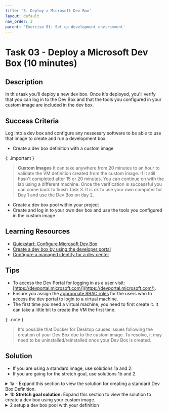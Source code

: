 ```yaml
---
title: '3. Deploy a Microsoft Dev Box'
layout: default
nav_order: 3
parent: 'Exercise 01: Set up development environment'
---
```


# Task 03 - Deploy a Microsoft Dev Box (10 minutes)

## Description

In this task you'll deploy a new dev box. Once it's deployed, you'll verify that you can log in to the Dev Box and that the tools you configured in your custom image are included in the dev box.

## Success Criteria

Log into a dev box and configure any nessesary software to be able to use that image to create and run a development box.

- Create a dev box definition with a custom image

{: .important }
> **Custom Images** It can take anywhere from 20 minutes to an hour to validate the VM definition created from the custom image. If it still hasn't completed after 15 or 20 minutes. You can continue on with the lab using a different machine. Once the verification is successful you can come back to finish Task 3. It is ok to use your own computer for Day 1 and use the Dev Box on day 2.

- Create a dev box pool within your project
- Create and log in to your own dev box and use the tools you configured in the custom image

## Learning Resources

- [Quickstart: Configure Microsoft Dev Box](https://learn.microsoft.com/azure/dev-box/quickstart-configure-dev-box-service?wt.mc_id=mdbservice_acomdoc01_webpage_cnl&tabs=AzureADJoin)
- [Create a dev box by using the developer portal](https://learn.microsoft.com/azure/dev-box/quickstart-create-dev-box?wt.mc_id=mdbservice_acomdoc02_webpage_cnl)
- [Configure a managed identity for a dev center](https://learn.microsoft.com/azure/deployment-environments/how-to-configure-managed-identity)

## Tips

- To access the Dev Portal for logging in as a user visit: [https://devportal.microsoft.com/](https://devportal.microsoft.com/).
- Ensure you assign the [appropriate RBAC roles](https://learn.microsoft.com/azure/dev-box/how-to-dev-box-user) for the users who to access the dev portal to login to a virtual machine.
- The first time you need a virtual machine, you need to first create it. It can take a little bit to create the VM the first time.

{: .note }
> It's possible that Docker for Desktop causes issues following the creation of your Dev Box due to the custom image. To resolve, it may need to be uninstalled/reinstalled once your Dev Box is created.

## Solution

- If you are using a standard image, use solutions 1a and 2.
- If you are going for the stretch goal, use solutions 1b and 2.

<details>
<summary>1a - Expand this section to view the solution for creating a standard Dev Box Definition.</summary>

1. In the Azure Portal, navigate to the Dev center you created in Task 1, and select Dev box definitions.
    ![Dev box definitions](/Media/0102_DevBoxDefinitions.png)
2. Select +Create
    ![Create a dev box](/Media/0102_CreateDevBox.png)
3. Create a new dev box definition with the following settings and select Create.
     - Name: "TechExcel-Dev-Box"
     - Image: Windows 11 Enterprise + OS Optimizations 23H2
     - Image version: Latest
     - Compute: 8vCPU, 32 GB RAM
     - Storage: 256 GB SSD

    ![Create a new dev box definition](/Media/0102_DevBoxDefinitionProperties.png)

</details>

<details>
<summary>1b <b>Stretch goal solution:</b> Expand this section to view the solution to create a dev box using your custom image.</summary>

1. Navigate back to your Dev Center, go to Identity and turn on a system assigned Managed Identity
   ![Enabled Dev Center Managed Identity](/Media/DevCenterManagedIdentity.png)
2. Once it's been enabled, in the Dev Center and add the compute gallery that was created in Task 2
   ![Add Compute Gallery](/Media/AddComputeGallery.png)
3. Go to you Dev box definitions, and create a new definition. Use the image you created in Task 2.
    -**Note**: The verification of the definition can also take some time to complete. If it hasn't completely after about 20 minute, students can proceed to continue on with exercise 2 and using their own machines. They can check on that status periodically, and once it completes, finish up Task 3. It's OK to use another machine (there own or another VM) for Day 1 and use the Dev Box on day 2.
   ![Dev Box Definition](/Media/DevBoxDefinition.png)
4. After the definition has been created and the image status verified, go to Projects and open up your MPPTeamMessagingSystem Project
   ![Definition Verification](/Media/DefinitionVerification.png)
</details>

<details>
<summary>2 setup a dev box pool with your definition</summary>

1. Navigate to Manage dev box pools, and create a dev box pool
   ![Create Dev Box Pool](/Media/CreateDevBoxPool.png)
2. Configure the settings as seen below. Use your Dev Box Definition (standard or custom) you just created as well as the network connection you created in Task 1. You may also want to adjust the auto-stop time
   ![Dev Box Pool Settings](/Media/DevBoxPoolSettings.png)
3. Finally, for the Project, under Access control, assign yourself and any other users to be a "DevCenter Dev Box Users"
    ![Assign permissions](/Media/AssignPermissions.png)

</details>
